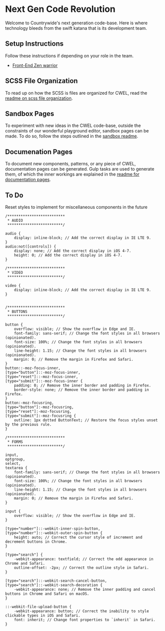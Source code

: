 # Next Gen Code Revolution

Welcome to Countrywide's next generation code-base. Here is where technology
bleeds from the swift katana that is its development team.

## Setup Instructions

Follow these instructions if depending on your role in the team.

- [Front-End Zen warrior](./readme/FED.md)

## SCSS File Organization

To read up on how the SCSS is files are organized for CWEL, read the
[readme on scss file organization]('./readme/SCSS-organization.md').

## Sandbox Pages

To experiment with new ideas in the CWEL code-base, outside the
constraints of our wonderful playground editor, sandbox pages can be made. To
do so, follow the steps outlined in the [sandbox readme]('./readme/Sandbox.md').

## Documenation Pages

To document new components, patterns, or any piece of CWEL, documentation pages
can be generated. Gulp tasks are used to generate them, of which the inner
workings are explained in the
[readme for documentation pages]('./readme/Docs-pages.md').

## To Do

Reset styles to implement for miscellaneous components in the future

```
/**************************
 * AUDIO
 *************************/

audio {
	display: inline-block; // Add the correct display in IE LTE 9.
}
audio:not([controls]) {
	display: none; // Add the correct display in iOS 4-7.
	height: 0; // Add the correct display in iOS 4-7.
}

/**************************
 * VIDEO
 *************************/

video {
	display: inline-block; // Add the correct display in IE LTE 9.
}


/**************************
 * BUTTONS
 *************************/

button {
	overflow: visible; // Show the overflow in Edge and IE.
	font-family: sans-serif; // Change the font styles in all browsers (opinionated).
	font-size: 100%; // Change the font styles in all browsers (opinionated).
	line-height: 1.15; // Change the font styles in all browsers (opinionated).
	margin: 0; // Remove the margin in Firefox and Safari.
}
button::-moz-focus-inner,
[type="button"]::-moz-focus-inner,
[type="reset"]::-moz-focus-inner,
[type="submit"]::-moz-focus-inner {
	padding: 0; // Remove the inner border and padding in Firefox.
	border-style: none; // Remove the inner border and padding in Firefox.
}
button:-moz-focusring,
[type="button"]:-moz-focusring,
[type="reset"]:-moz-focusring,
[type="submit"]:-moz-focusring {
	outline: 1px dotted ButtonText; // Restore the focus styles unset by the previous rule.
}

/**************************
 * FORMS
 *************************/

input,
optgroup,
select,
textarea {
	font-family: sans-serif; // Change the font styles in all browsers (opinionated).
	font-size: 100%; // Change the font styles in all browsers (opinionated).
	line-height: 1.15; // Change the font styles in all browsers (opinionated).
	margin: 0; // Remove the margin in Firefox and Safari.
}

input {
	overflow: visible; // Show the overflow in Edge and IE.
}

[type="number"]::-webkit-inner-spin-button,
[type="number"]::-webkit-outer-spin-button {
	height: auto; // Correct the cursor style of increment and decrement buttons in Chrome.
}

[type="search"] {
	-webkit-appearance: textfield; // Correct the odd appearance in Chrome and Safari.
	outline-offset: -2px; // Correct the outline style in Safari.
}

[type="search"]::-webkit-search-cancel-button,
[type="search"]::-webkit-search-decoration {
	-webkit-appearance: none; // Remove the inner padding and cancel buttons in Chrome and Safari on macOS.
}

::-webkit-file-upload-button {
	-webkit-appearance: button; // Correct the inability to style clickable types in iOS and Safari.
	font: inherit; // Change font properties to `inherit` in Safari.
}
```
